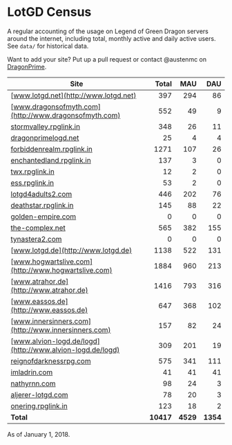 # LotGD Census
A regular accounting of the usage on Legend of Green Dragon servers around the internet, including total, monthly active and daily active users. See `data/` for historical data.

Want to add your site? Put up a pull request or contact @austenmc on [DragonPrime](http://dragonprime.net).


Site | Total | MAU | DAU
--- | ---:| ---:| ---:
[www.lotgd.net](http://www.lotgd.net)|397|294|86
[www.dragonsofmyth.com](http://www.dragonsofmyth.com)|552|49|9
[stormvalley.rpglink.in](http://stormvalley.rpglink.in)|348|26|11
[dragonprimelogd.net](http://dragonprimelogd.net)|25|4|4
[forbiddenrealm.rpglink.in](http://forbiddenrealm.rpglink.in)|1271|107|26
[enchantedland.rpglink.in](http://enchantedland.rpglink.in)|137|3|0
[twx.rpglink.in](http://twx.rpglink.in)|12|2|0
[ess.rpglink.in](http://ess.rpglink.in)|53|2|0
[lotgd4adults2.com](http://lotgd4adults2.com)|446|202|76
[deathstar.rpglink.in](http://deathstar.rpglink.in)|145|88|22
[golden-empire.com](http://golden-empire.com)|0|0|0
[the-complex.net](http://the-complex.net)|565|382|155
[tynastera2.com](http://tynastera2.com)|0|0|0
[www.lotgd.de](http://www.lotgd.de)|1138|522|131
[www.hogwartslive.com](http://www.hogwartslive.com)|1884|960|213
[www.atrahor.de](http://www.atrahor.de)|1416|793|316
[www.eassos.de](http://www.eassos.de)|647|368|102
[www.innersinners.com](http://www.innersinners.com)|157|82|24
[www.alvion-logd.de/logd](http://www.alvion-logd.de/logd)|309|201|19
[reignofdarknessrpg.com](http://reignofdarknessrpg.com)|575|341|111
[imladrin.com](http://imladrin.com)|41|41|41
[nathyrnn.com](http://nathyrnn.com)|98|24|3
[aljerer-lotgd.com](http://aljerer-lotgd.com)|78|20|3
[onering.rpglink.in](http://onering.rpglink.in)|123|18|2
**Total**|**10417**|**4529**|**1354**

As of January 1, 2018.
